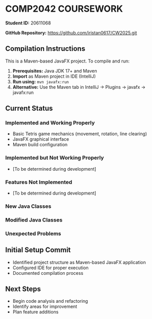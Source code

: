# COMP2042 COURSEWORK

**Student ID:** 20611068

**GitHub Repository:** https://github.com/iristan0617/CW2025.git

## Compilation Instructions

This is a Maven-based JavaFX project. To compile and run:

1. **Prerequisites:** Java JDK 17+ and Maven
2. **Import** as Maven project in IDE (IntelliJ)
3. **Run using:** `mvn javafx:run`
4. **Alternative:** Use the Maven tab in IntelliJ → Plugins → javafx → javafx:run

## Current Status

### Implemented and Working Properly
- Basic Tetris game mechanics (movement, rotation, line clearing)
- JavaFX graphical interface
- Maven build configuration

### Implemented but Not Working Properly
- [To be determined during development]

### Features Not Implemented
- [To be determined during development]

### New Java Classes

### Modified Java Classes

### Unexpected Problems

## Initial Setup Commit
- Identified project structure as Maven-based JavaFX application
- Configured IDE for proper execution
- Documented compilation process

## Next Steps
- Begin code analysis and refactoring
- Identify areas for improvement
- Plan feature additions

